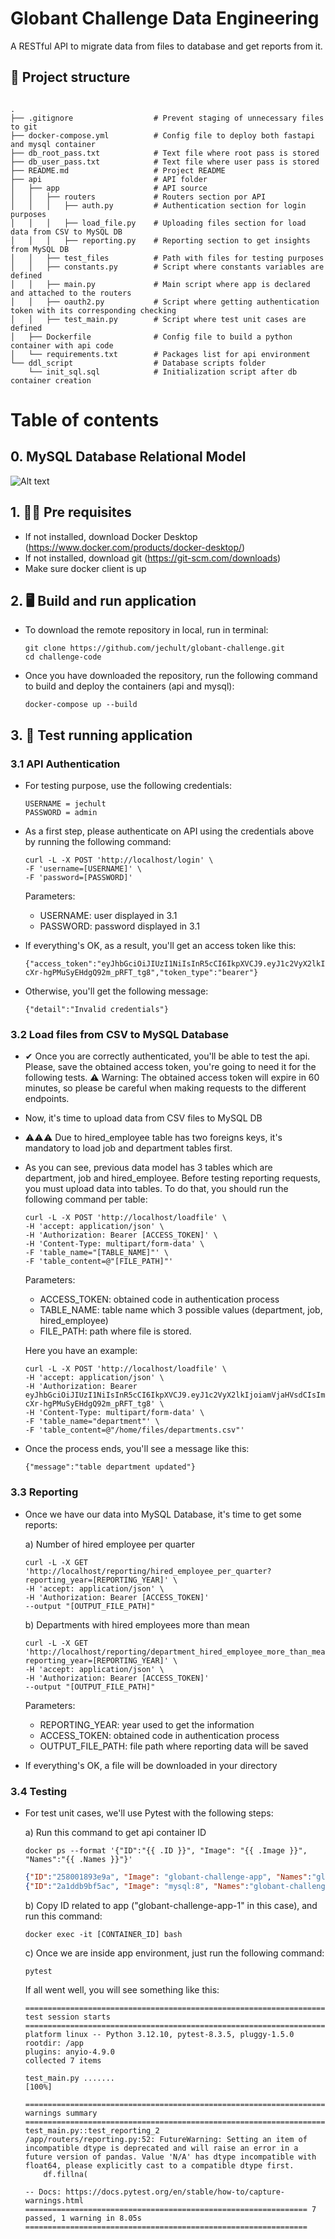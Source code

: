 # Globant Challenge Data Engineering

A RESTful API to migrate data from files to database and get reports from it.

## 📁 Project structure


```

.
├── .gitignore                  # Prevent staging of unnecessary files to git
├── docker-compose.yml          # Config file to deploy both fastapi and mysql container
├── db_root_pass.txt            # Text file where root pass is stored
├── db_user_pass.txt            # Text file where user pass is stored
├── README.md                   # Project README
├── api                         # API folder
│   ├── app                     # API source 
│   │   ├── routers             # Routers section por API
│   │   │   ├── auth.py         # Authentication section for login purposes
│   │   │   ├── load_file.py    # Uploading files section for load data from CSV to MySQL DB
│   │   │   ├── reporting.py    # Reporting section to get insights from MySQL DB
│   │   ├── test_files          # Path with files for testing purposes
│   │   ├── constants.py        # Script where constants variables are defined
│   │   ├── main.py             # Main script where app is declared and attached to the routers
│   │   ├── oauth2.py           # Script where getting authentication token with its corresponding checking
│   │   ├── test_main.py        # Script where test unit cases are defined
│   ├── Dockerfile              # Config file to build a python container with api code
│   └── requirements.txt        # Packages list for api environment
└── ddl_script                  # Database scripts folder
    └── init_sql.sql            # Initialization script after db container creation

```

# Table of contents

## 0. MySQL Database Relational Model

<img src="https://github.com/jechult/globant-challenge/blob/c50e260123bf35354c203256e3d9fdf579be0286/db_relational_model.png" alt="Alt text" title="MySQL Database Relational Model">

## 1. 👩‍💻 Pre requisites

- If not installed, download Docker Desktop (https://www.docker.com/products/docker-desktop/)
- If not installed, download git (https://git-scm.com/downloads)
- Make sure docker client is up

## 2. 🖥 Build and run application

- To download the remote repository in local, run in terminal:

    ```shell
    git clone https://github.com/jechult/globant-challenge.git
    cd challenge-code
    ```
- Once you have downloaded the repository, run the following command to build and deploy the containers (api and mysql):

    ```shell
    docker-compose up --build
    ```

## 3. 🧪 Test running application

### 3.1 API Authentication

- For testing purpose, use the following credentials:

    ```shell
    USERNAME = jechult
    PASSWORD = admin
    ```

- As a first step, please authenticate on API using the credentials above by running the following command:

    ```shell
    curl -L -X POST 'http://localhost/login' \
    -F 'username=[USERNAME]' \
    -F 'password=[PASSWORD]'
    ```

    Parameters:
    - USERNAME: user displayed in 3.1
    - PASSWORD: password displayed in 3.1

- If everything's OK, as a result, you'll get an access token like this:

    ```shell
    {"access_token":"eyJhbGciOiJIUzI1NiIsInR5cCI6IkpXVCJ9.eyJ1c2VyX2lkIjoiamVjaHVsdCIsImV4cCI6MTc0NTExMTExM30.pQZH517JIYfwkc-cXr-hgPMuSyEHdgQ92m_pRFT_tg8","token_type":"bearer"}
    ```

- Otherwise, you'll get the following message:

    ```shell
    {"detail":"Invalid credentials"}
    ```
### 3.2 Load files from CSV to MySQL Database

- ✔ Once you are correctly authenticated, you'll be able to test the api. Please, save the obtained access token,
you're going to need it for the following tests. ⚠ Warning: The obtained access token will expire in 60 minutes, so please be careful when making requests to the different endpoints.

- Now, it's time to upload data from CSV files to MySQL DB

- ⚠⚠⚠ Due to hired_employee table has two foreigns keys, it's mandatory to load job and department tables first.

- As you can see, previous data model has 3 tables which are department, job and hired_employee. Before testing reporting requests, you must upload data into tables. To do that, you should run the following command per table:

    ```shell
    curl -L -X POST 'http://localhost/loadfile' \
    -H 'accept: application/json' \
    -H 'Authorization: Bearer [ACCESS_TOKEN]' \
    -H 'Content-Type: multipart/form-data' \
    -F 'table_name="[TABLE_NAME]"' \
    -F 'table_content=@"[FILE_PATH]"'
    ```    

    Parameters:
    - ACCESS_TOKEN: obtained code in authentication process
    - TABLE_NAME: table name which 3 possible values (department, job, hired_employee)
    - FILE_PATH: path where file is stored.

    Here you have an example:

    ```shell
    curl -L -X POST 'http://localhost/loadfile' \
    -H 'accept: application/json' \
    -H 'Authorization: Bearer eyJhbGciOiJIUzI1NiIsInR5cCI6IkpXVCJ9.eyJ1c2VyX2lkIjoiamVjaHVsdCIsImV4cCI6MTc0NTExMTExM30.pQZH517JIYfwkc-cXr-hgPMuSyEHdgQ92m_pRFT_tg8' \
    -H 'Content-Type: multipart/form-data' \
    -F 'table_name="department"' \
    -F 'table_content=@"/home/files/departments.csv"'
    ```

- Once the process ends, you'll see a message like this:

    ```shell
    {"message":"table department updated"}
    ```

### 3.3 Reporting

- Once we have our data into MySQL Database, it's time to get some reports:

    a) Number of hired employee per quarter

    ```shell
    curl -L -X GET 'http://localhost/reporting/hired_employee_per_quarter?reporting_year=[REPORTING_YEAR]' \
    -H 'accept: application/json' \
    -H 'Authorization: Bearer [ACCESS_TOKEN]'
    --output "[OUTPUT_FILE_PATH]"
    ```

    b) Departments with hired employees more than mean

    ```shell
    curl -L -X GET 'http://localhost/reporting/department_hired_employee_more_than_mean?reporting_year=[REPORTING_YEAR]' \
    -H 'accept: application/json' \
    -H 'Authorization: Bearer [ACCESS_TOKEN]'
    --output "[OUTPUT_FILE_PATH]"
    ```

    Parameters:
    - REPORTING_YEAR: year used to get the information
    - ACCESS_TOKEN: obtained code in authentication process
    - OUTPUT_FILE_PATH: file path where reporting data will be saved

-  If everything's OK, a file will be downloaded in your directory

### 3.4 Testing

- For test unit cases, we'll use Pytest with the following steps:

    a) Run this command to get api container ID

    ```shell
    docker ps --format '{"ID":"{{ .ID }}", "Image": "{{ .Image }}", "Names":"{{ .Names }}"}'
    ```

    ```json
    {"ID":"258001893e9a", "Image": "globant-challenge-app", "Names":"globant-challenge-app-1"}
    {"ID":"2a1ddb9bf5ac", "Image": "mysql:8", "Names":"globant-challenge-companydb-1"}
    ```

    b) Copy ID related to app ("globant-challenge-app-1" in this case), and run this command:

    ```shell
    docker exec -it [CONTAINER_ID] bash
    ```

    c) Once we are inside app environment, just run the following command:

    ```shell
    pytest
    ```
    If all went well, you will see something like this:

    ```
    =================================================================== test session starts ====================================================================
    platform linux -- Python 3.12.10, pytest-8.3.5, pluggy-1.5.0
    rootdir: /app
    plugins: anyio-4.9.0
    collected 7 items

    test_main.py .......                                                                                                                                 [100%]

    ===================================================================== warnings summary =====================================================================
    test_main.py::test_reporting_2
    /app/routers/reporting.py:52: FutureWarning: Setting an item of incompatible dtype is deprecated and will raise an error in a future version of pandas. Value 'N/A' has dtype incompatible with float64, please explicitly cast to a compatible dtype first.
        df.fillna(

    -- Docs: https://docs.pytest.org/en/stable/how-to/capture-warnings.html
    =============================================================== 7 passed, 1 warning in 8.05s ===============================================================
    ```
